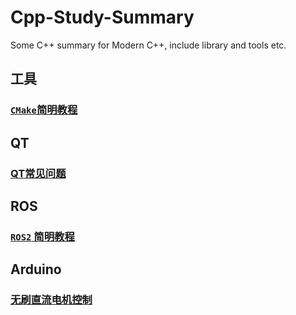 # Cpp-Study-Summary

Some C++ summary for Modern C++, include library and tools etc.

## 工具

### [`CMake`简明教程](./doc/CMake简明教程.md)

## QT

### [QT常见问题](./doc/QT常见问题.md)

## ROS

### [`ROS2` 简明教程](./doc/Ros2简明教程.md)

## Arduino

### [无刷直流电机控制](./doc/无刷直流电机控制.md)
